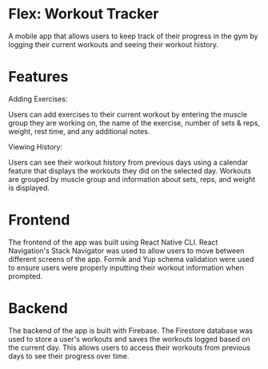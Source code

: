 # Flex: Workout Tracker
A mobile app that allows users to keep track of their progress in the gym by logging their current workouts and seeing their workout history. 

# Features 

Adding Exercises: 

Users can add exercises to their current workout by entering the muscle group they are working on, the name of the exercise, number of sets & reps, weight, rest time, and any additional notes. 

Viewing History: 

Users can see their workout history from previous days using a calendar feature that displays the workouts they did on the selected day. Workouts are grouped by muscle group and information about sets, reps, and weight is displayed. 

# Frontend 
The frontend of the app was built using React Native CLI. React Navigation's Stack Navigator was used to allow users to move between different screens of the app. Formik and Yup schema validation were used to ensure users were properly inputting their workout information when prompted. 


# Backend
The backend of the app is built with Firebase. The Firestore database was used to store a user's workouts and saves the workouts logged based on the current day. This allows users to access their workouts from previous days to see their progress over time. 
